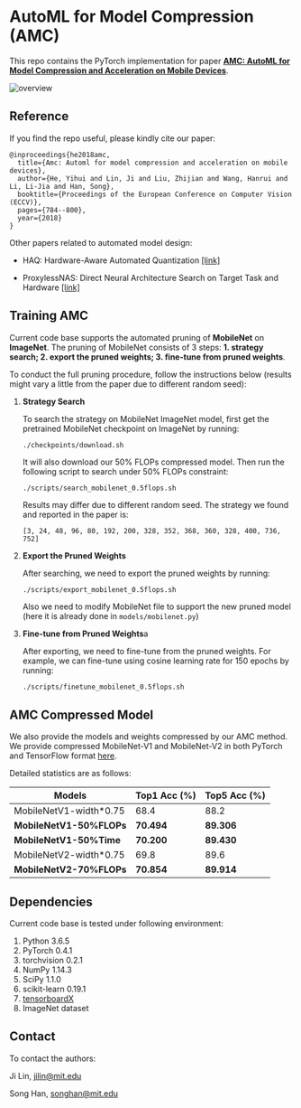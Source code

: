 # AutoML for Model Compression (AMC)

This repo contains the PyTorch implementation for paper [**AMC: AutoML for Model Compression and Acceleration on Mobile Devices**](https://arxiv.org/abs/1802.03494). 

![overview](https://hanlab.mit.edu/projects/amc/images/overview.png)



## Reference

If you find the repo useful, please kindly cite our paper:

```
@inproceedings{he2018amc,
  title={Amc: Automl for model compression and acceleration on mobile devices},
  author={He, Yihui and Lin, Ji and Liu, Zhijian and Wang, Hanrui and Li, Li-Jia and Han, Song},
  booktitle={Proceedings of the European Conference on Computer Vision (ECCV)},
  pages={784--800},
  year={2018}
}
```

Other papers related to automated model design:

- HAQ: Hardware-Aware Automated Quantization [[link]](https://arxiv.org/abs/1811.08886)

- ProxylessNAS: Direct Neural Architecture Search on Target Task and Hardware [[link]](https://arxiv.org/abs/1812.00332)



## Training AMC

Current code base supports the automated pruning of **MobileNet** on **ImageNet**. The pruning of MobileNet consists of 3 steps: **1. strategy search; 2. export the pruned weights; 3. fine-tune from pruned weights**.

To conduct the full pruning procedure, follow the instructions below (results might vary a little from the paper due to different random seed):

1. **Strategy Search**

   To search the strategy on MobileNet ImageNet model, first get the pretrained MobileNet checkpoint on ImageNet by running:

   ```
   ./checkpoints/download.sh
   ```

   It will also download our 50% FLOPs compressed model. Then run the following script to search under 50% FLOPs constraint:

   ```bash
   ./scripts/search_mobilenet_0.5flops.sh
   ```

   Results may differ due to different random seed. The strategy we found and reported in the paper is:

   ```
   [3, 24, 48, 96, 80, 192, 200, 328, 352, 368, 360, 328, 400, 736, 752]
   ```

2. **Export the Pruned Weights**

   After searching, we need to export the pruned weights by running:

   ```
   ./scripts/export_mobilenet_0.5flops.sh
   ```

   Also we need to modify MobileNet file to support the new pruned model (here it is already done in `models/mobilenet.py`)

3. **Fine-tune from Pruned Weights**a

   After exporting, we need to fine-tune from the pruned weights. For example, we can fine-tune using cosine learning rate for 150 epochs by running:

   ```
   ./scripts/finetune_mobilenet_0.5flops.sh
   ```



## AMC Compressed Model

We also provide the models and weights compressed by our AMC method. We provide compressed MobileNet-V1 and MobileNet-V2 in both PyTorch and TensorFlow format [here](https://github.com/mit-han-lab/amc-compressed-models). 

Detailed statistics are as follows:

| Models                   | Top1 Acc (%) | Top5 Acc (%) |
| ------------------------ | ------------ | ------------ |
| MobileNetV1-width*0.75   | 68.4         | 88.2         |
| **MobileNetV1-50%FLOPs** | **70.494**   | **89.306**   |
| **MobileNetV1-50%Time**  | **70.200**   | **89.430**   |
| MobileNetV2-width*0.75   | 69.8         | 89.6         |
| **MobileNetV2-70%FLOPs** | **70.854**   | **89.914**   |



## Dependencies

Current code base is tested under following environment:

1. Python 3.6.5
2. PyTorch 0.4.1
3. torchvision 0.2.1
4. NumPy 1.14.3
5. SciPy 1.1.0
6. scikit-learn 0.19.1
7. [tensorboardX](https://github.com/lanpa/tensorboardX)
8. ImageNet dataset



## Contact

To contact the authors:

Ji Lin, jilin@mit.edu

Song Han, songhan@mit.edu